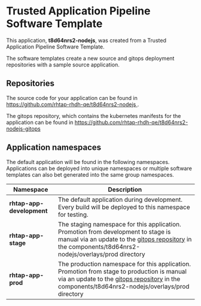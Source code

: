 # Trusted Application Pipeline Software Template

This application, **t8d64nrs2-nodejs**, was created from a Trusted Application Pipeline Software Template.

The software templates create a new source and gitops deployment repositories with a sample source application. 

## Repositories

The source code for your application can be found in [https://github.com/rhtap-rhdh-qe/t8d64nrs2-nodejs ](https://github.com/rhtap-rhdh-qe/t8d64nrs2-nodejs ).
 
The gitops repository, which contains the kubernetes manifests for the application can be found in 
[https://github.com/rhtap-rhdh-qe/t8d64nrs2-nodejs-gitops ](https://github.com/rhtap-rhdh-qe/t8d64nrs2-nodejs-gitops ) 

## Application namespaces 

The default application will be found in the following namespaces. Applications can be deployed into unique namespaces or multiple software templates can also bet generated into the same group namespaces.  

|  Namespace   |  Description   |  
| -------- | -------- |   
| **rhtap-app-development** | The default application during development. Every build will be deployed to this namespace for testing. | 
| **rhtap-app-stage** | The staging namespace for this application. Promotion from development to stage is manual via an update to the [gitops repository](https://github.com/rhtap-rhdh-qe/t8d64nrs2-nodejs-gitops ) in the components/t8d64nrs2-nodejs/overlays/prod directory |  
| **rhtap-app-prod** | The production namespace for this application. Promotion from stage to production is manual via an update to the [gitops repository](https://github.com/rhtap-rhdh-qe/t8d64nrs2-nodejs-gitops ) in the components/t8d64nrs2-nodejs/overlays/prod directory | 
